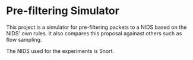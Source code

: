 # Pre-filtering Simulator

This project is a simulator for pre-filtering packets to a NIDS based on the NIDS' own rules. It also compares this proposal againast others such as flow sampling.

The NIDS used for the experiments is Snort.
